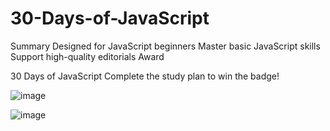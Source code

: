 # 30-Days-of-JavaScript 

Summary
Designed for JavaScript beginners
Master basic JavaScript skills
Support high-quality editorials
Award

30 Days of JavaScript
Complete the study plan to win the badge! 

![image](https://github.com/swarnavopramanik/30-Days-of-JavaScript-/assets/105142693/29f6b72b-ed1d-4b66-96f4-8f0e643d0351)

![image](https://github.com/swarnavopramanik/30-Days-of-JavaScript-/assets/105142693/5bd52552-e99c-4e84-a7eb-dd1af8f035b8)

